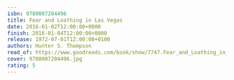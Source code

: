 ```yaml
---
isbn: 9780007204496
title: Fear and Loathing in Las Vegas
date: 2016-01-02T12:00:00+0000
finish: 2016-01-04T12:00:00+0000
release: 1972-07-01T12:00:00+0100
authors: Hunter S. Thompson
read_of: https://www.goodreads.com/book/show/7747.Fear_and_Loathing_in_Las_Vegas
cover: 9780007204496.jpg
rating: 5
---
```

